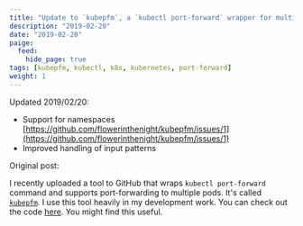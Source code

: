 ```yaml
---
title: "Update to `kubepfm`, a `kubectl port-forward` wrapper for multiple pods"
description: "2019-02-20"
date: "2019-02-20"
paige:
  feed:
    hide_page: true
tags: [kubepfm, kubectl, k8s, kubernetes, port-forward]
weight: 1
---
```


Updated 2019/02/20:

- Support for namespaces [https://github.com/flowerinthenight/kubepfm/issues/1](https://github.com/flowerinthenight/kubepfm/issues/1)
- Improved handling of input patterns

Original post:

I recently uploaded a tool to GitHub that wraps `kubectl port-forward` command and supports port-forwarding to multiple pods. It's called [`kubepfm`](https://github.com/flowerinthenight/kubepfm). I use this tool heavily in my development work. You can check out the code [here](https://github.com/flowerinthenight/kubepfm). You might find this useful.

<br>
